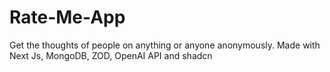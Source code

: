 # Rate-Me-App
Get the thoughts of people on anything or anyone anonymously. Made with Next Js, MongoDB, ZOD, OpenAI API and shadcn
